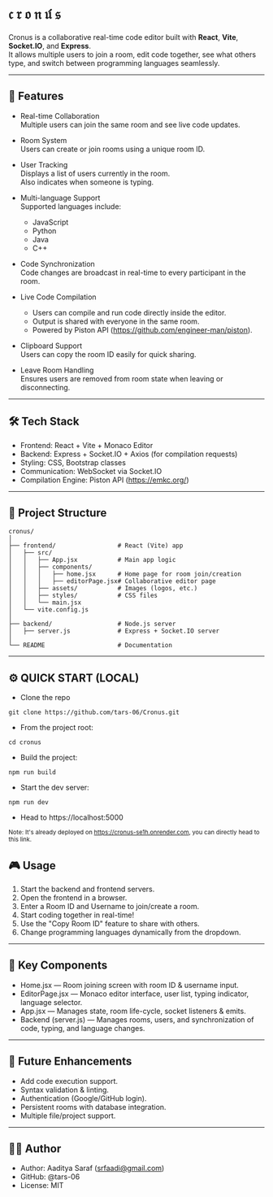 # 𝔠 𝔯 𝔬 𝔫 𝔲́ 𝔰

Cronus is a collaborative real-time code editor built with **React**, **Vite**, **Socket.IO**, and **Express**.  
It allows multiple users to join a room, edit code together, see what others type, and switch between programming languages seamlessly.

---

## 🚀 Features

- Real-time Collaboration  
  Multiple users can join the same room and see live code updates.
  
- Room System  
  Users can create or join rooms using a unique room ID.
  
- User Tracking  
  Displays a list of users currently in the room.  
  Also indicates when someone is typing.
  
- Multi-language Support  
  Supported languages include:
  - JavaScript  
  - Python  
  - Java  
  - C++
  
- Code Synchronization  
  Code changes are broadcast in real-time to every participant in the room.

- Live Code Compilation
  - Users can compile and run code directly inside the editor.
  - Output is shared with everyone in the same room.
  - Powered by Piston API (https://github.com/engineer-man/piston).

- Clipboard Support  
  Users can copy the room ID easily for quick sharing.
  
- Leave Room Handling  
  Ensures users are removed from room state when leaving or disconnecting.

---

## 🛠️ Tech Stack
- Frontend: React + Vite + Monaco Editor
- Backend: Express + Socket.IO + Axios (for compilation requests)
- Styling: CSS, Bootstrap classes
- Communication: WebSocket via Socket.IO
- Compilation Engine: Piston API (https://emkc.org/)

---

## 📂 Project Structure
```
cronus/
│
├── frontend/                 # React (Vite) app
│   ├── src/
│   │   ├── App.jsx           # Main app logic
│   │   ├── components/
│   │   │   ├── home.jsx      # Home page for room join/creation
│   │   │   ├── editorPage.jsx# Collaborative editor page
│   │   ├── assets/           # Images (logos, etc.)
│   │   ├── styles/           # CSS files
│   │   └── main.jsx
│   └── vite.config.js
│
├── backend/                  # Node.js server
│   ├── server.js             # Express + Socket.IO server
│
└── README                    # Documentation
```
---

## ⚙️ QUICK START (LOCAL)
- Clone the repo
```
git clone https://github.com/tars-06/Cronus.git
```
- From the project root:
```
cd cronus
```
- Build the project:
```
npm run build
```
- Start the dev server:
```
npm run dev
```
- Head to https://localhost:5000

<sub>Note: It's already deployed on https://cronus-se1h.onrender.com, you can directly head to this link.</sub>

## 🎮 Usage

1. Start the backend and frontend servers.
2. Open the frontend in a browser.
3. Enter a Room ID and Username to join/create a room.
4. Start coding together in real-time!
5. Use the "Copy Room ID" feature to share with others.
6. Change programming languages dynamically from the dropdown.

---

## 🧩 Key Components

- Home.jsx — Room joining screen with room ID & username input.
- EditorPage.jsx — Monaco editor interface, user list, typing indicator, language selector.
- App.jsx — Manages state, room life-cycle, socket listeners & emits.
- Backend (server.js) — Manages rooms, users, and synchronization of code, typing, and language changes.

---

## 📌 Future Enhancements

- Add code execution support.
- Syntax validation & linting.
- Authentication (Google/GitHub login).
- Persistent rooms with database integration.
- Multiple file/project support.

---

## 👨‍💻 Author

- Author: Aaditya Saraf (srfaadi@gmail.com)  
- GitHub: @tars-06  
- License: MIT